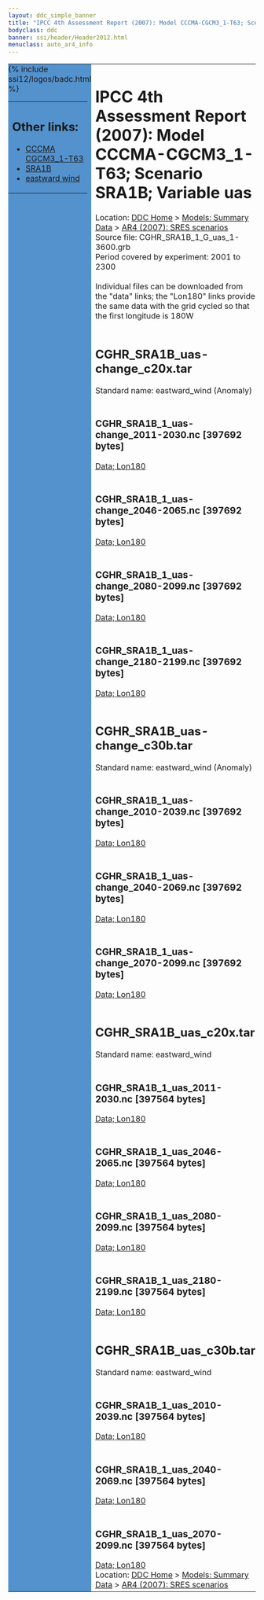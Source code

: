 ```yaml
---
layout: ddc_simple_banner
title: "IPCC 4th Assessment Report (2007): Model CCCMA-CGCM3_1-T63; Scenario SRA1B; Variable uas"
bodyclass: ddc
banner: ssi/header/Header2012.html
menuclass: auto_ar4_info
---
```



<table width="100%" border="0" cellspacing="0" cellpadding="0" style="border-collapse: collapse;">
<tr style="margin:0;padding:0;border:0;">
<td style="margin:0;padding:0;border:0;height:1pt;width:150pt;background:#5492CD;" valign="top" >

<div id="lh-col2" class="auto_ar4_info">
<table class="menumain" bgcolor="#5492CD" cellspacing="0" width="100%" border="0">
<tr><td>
<h2> Other links:</h2>
<ul>
<li><a href="/auto/ar4/model-CCCMA-CGCM3_1-T63.html">CCCMA<br/>CGCM3_1-T63</a></li>
<li><a href="/auto/ar4/scenario-SRA1B.html">SRA1B</a></li>
<li><a href="/auto/ar4/var-eastward_wind.html">eastward wind</a></li>
</ul>
</td></tr>
{% include ssi12/logos/badc.html %}
</table>
</div>
</td>
<td><h1>IPCC 4th Assessment Report (2007): Model CCCMA-CGCM3_1-T63; Scenario SRA1B; Variable uas</h1>

<!-- Breadcrumb1 -->
<div id="breadcrumb1" align="left">
Location: <a href="/index.html">DDC Home</a> > <a href="/sim/gcm_clim/">Models: Summary Data</a>
> <a href="/sim/gcm_clim/SRES_AR4/index.html">AR4 (2007): SRES scenarios</a>
</div>
<!-- End of Breadcrumb1 -->Source file: CGHR_SRA1B_1_G_uas_1-3600.grb
<br/>
Period covered by experiment: 2001 to 2300<br/>
<br/>Individual files can be downloaded from the "data" links; the "Lon180" links provide the same data
         with the grid cycled so that the first longitude is 180W<br/>
<br/><h2>CGHR_SRA1B_uas-change_c20x.tar</h2>
Standard name: eastward_wind (Anomaly)<br>
<br/><h3>CGHR_SRA1B_1_uas-change_2011-2030.nc [397692 bytes]</h3>
<a href="http://apps.ipcc-data.org/cgi-bin/downl/ar4_nc/uas/CGHR_SRA1B_1_uas-change_2011-2030.nc">Data; </a><a href="http://apps.ipcc-data.org/cgi-bin/downl/ar4_nc/uas/CGHR_SRA1B_1_uas-change_2011-2030.cyto180.nc"> Lon180</a><br/>
<br/><h3>CGHR_SRA1B_1_uas-change_2046-2065.nc [397692 bytes]</h3>
<a href="http://apps.ipcc-data.org/cgi-bin/downl/ar4_nc/uas/CGHR_SRA1B_1_uas-change_2046-2065.nc">Data; </a><a href="http://apps.ipcc-data.org/cgi-bin/downl/ar4_nc/uas/CGHR_SRA1B_1_uas-change_2046-2065.cyto180.nc"> Lon180</a><br/>
<br/><h3>CGHR_SRA1B_1_uas-change_2080-2099.nc [397692 bytes]</h3>
<a href="http://apps.ipcc-data.org/cgi-bin/downl/ar4_nc/uas/CGHR_SRA1B_1_uas-change_2080-2099.nc">Data; </a><a href="http://apps.ipcc-data.org/cgi-bin/downl/ar4_nc/uas/CGHR_SRA1B_1_uas-change_2080-2099.cyto180.nc"> Lon180</a><br/>
<br/><h3>CGHR_SRA1B_1_uas-change_2180-2199.nc [397692 bytes]</h3>
<a href="http://apps.ipcc-data.org/cgi-bin/downl/ar4_nc/uas/CGHR_SRA1B_1_uas-change_2180-2199.nc">Data; </a><a href="http://apps.ipcc-data.org/cgi-bin/downl/ar4_nc/uas/CGHR_SRA1B_1_uas-change_2180-2199.cyto180.nc"> Lon180</a><br/>
<br/><h2>CGHR_SRA1B_uas-change_c30b.tar</h2>
Standard name: eastward_wind (Anomaly)<br>
<br/><h3>CGHR_SRA1B_1_uas-change_2010-2039.nc [397692 bytes]</h3>
<a href="http://apps.ipcc-data.org/cgi-bin/downl/ar4_nc/uas/CGHR_SRA1B_1_uas-change_2010-2039.nc">Data; </a><a href="http://apps.ipcc-data.org/cgi-bin/downl/ar4_nc/uas/CGHR_SRA1B_1_uas-change_2010-2039.cyto180.nc"> Lon180</a><br/>
<br/><h3>CGHR_SRA1B_1_uas-change_2040-2069.nc [397692 bytes]</h3>
<a href="http://apps.ipcc-data.org/cgi-bin/downl/ar4_nc/uas/CGHR_SRA1B_1_uas-change_2040-2069.nc">Data; </a><a href="http://apps.ipcc-data.org/cgi-bin/downl/ar4_nc/uas/CGHR_SRA1B_1_uas-change_2040-2069.cyto180.nc"> Lon180</a><br/>
<br/><h3>CGHR_SRA1B_1_uas-change_2070-2099.nc [397692 bytes]</h3>
<a href="http://apps.ipcc-data.org/cgi-bin/downl/ar4_nc/uas/CGHR_SRA1B_1_uas-change_2070-2099.nc">Data; </a><a href="http://apps.ipcc-data.org/cgi-bin/downl/ar4_nc/uas/CGHR_SRA1B_1_uas-change_2070-2099.cyto180.nc"> Lon180</a><br/>
<br/><h2>CGHR_SRA1B_uas_c20x.tar</h2>
Standard name: eastward_wind<br>
<br/><h3>CGHR_SRA1B_1_uas_2011-2030.nc [397564 bytes]</h3>
<a href="http://apps.ipcc-data.org/cgi-bin/downl/ar4_nc/uas/CGHR_SRA1B_1_uas_2011-2030.nc">Data; </a><a href="http://apps.ipcc-data.org/cgi-bin/downl/ar4_nc/uas/CGHR_SRA1B_1_uas_2011-2030.cyto180.nc"> Lon180</a><br/>
<br/><h3>CGHR_SRA1B_1_uas_2046-2065.nc [397564 bytes]</h3>
<a href="http://apps.ipcc-data.org/cgi-bin/downl/ar4_nc/uas/CGHR_SRA1B_1_uas_2046-2065.nc">Data; </a><a href="http://apps.ipcc-data.org/cgi-bin/downl/ar4_nc/uas/CGHR_SRA1B_1_uas_2046-2065.cyto180.nc"> Lon180</a><br/>
<br/><h3>CGHR_SRA1B_1_uas_2080-2099.nc [397564 bytes]</h3>
<a href="http://apps.ipcc-data.org/cgi-bin/downl/ar4_nc/uas/CGHR_SRA1B_1_uas_2080-2099.nc">Data; </a><a href="http://apps.ipcc-data.org/cgi-bin/downl/ar4_nc/uas/CGHR_SRA1B_1_uas_2080-2099.cyto180.nc"> Lon180</a><br/>
<br/><h3>CGHR_SRA1B_1_uas_2180-2199.nc [397564 bytes]</h3>
<a href="http://apps.ipcc-data.org/cgi-bin/downl/ar4_nc/uas/CGHR_SRA1B_1_uas_2180-2199.nc">Data; </a><a href="http://apps.ipcc-data.org/cgi-bin/downl/ar4_nc/uas/CGHR_SRA1B_1_uas_2180-2199.cyto180.nc"> Lon180</a><br/>
<br/><h2>CGHR_SRA1B_uas_c30b.tar</h2>
Standard name: eastward_wind<br>
<br/><h3>CGHR_SRA1B_1_uas_2010-2039.nc [397564 bytes]</h3>
<a href="http://apps.ipcc-data.org/cgi-bin/downl/ar4_nc/uas/CGHR_SRA1B_1_uas_2010-2039.nc">Data; </a><a href="http://apps.ipcc-data.org/cgi-bin/downl/ar4_nc/uas/CGHR_SRA1B_1_uas_2010-2039.cyto180.nc"> Lon180</a><br/>
<br/><h3>CGHR_SRA1B_1_uas_2040-2069.nc [397564 bytes]</h3>
<a href="http://apps.ipcc-data.org/cgi-bin/downl/ar4_nc/uas/CGHR_SRA1B_1_uas_2040-2069.nc">Data; </a><a href="http://apps.ipcc-data.org/cgi-bin/downl/ar4_nc/uas/CGHR_SRA1B_1_uas_2040-2069.cyto180.nc"> Lon180</a><br/>
<br/><h3>CGHR_SRA1B_1_uas_2070-2099.nc [397564 bytes]</h3>
<a href="http://apps.ipcc-data.org/cgi-bin/downl/ar4_nc/uas/CGHR_SRA1B_1_uas_2070-2099.nc">Data; </a><a href="http://apps.ipcc-data.org/cgi-bin/downl/ar4_nc/uas/CGHR_SRA1B_1_uas_2070-2099.cyto180.nc"> Lon180</a><br/>
<!-- Breadcrumb2 -->
<div id="breadcrumb2" align="left">
Location: <a href="/index.html">DDC Home</a> > <a href="/sim/gcm_clim/">Models: Summary Data</a>
> <a href="/sim/gcm_clim/SRES_AR4/index.html">AR4 (2007): SRES scenarios</a>
</div>
<!-- End of Breadcrumb2 --></td></tr></table>
